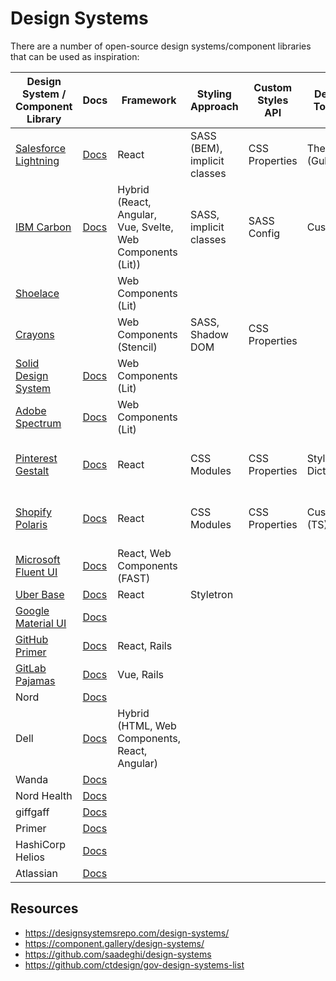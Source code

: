 # Design Systems

There are a number of open-source design systems/component libraries that can be used as inspiration:

| Design System / Component Library                                                 | Docs                                                                        | Framework                                                  | Styling Approach             | Custom Styles API | Design Tokens    | Build                       |
| --------------------------------------------------------------------------------- | --------------------------------------------------------------------------- | ---------------------------------------------------------- | ---------------------------- | ----------------- | ---------------- | --------------------------- |
| [Salesforce Lightning](https://github.com/salesforce-ux/design-system)            | [Docs](https://www.lightningdesignsystem.com/)                              | React                                                      | SASS (BEM), implicit classes | CSS Properties    | Theo (Gulp)      |                             |
| [IBM Carbon](https://github.com/carbon-design-system/carbon)                      | [Docs](https://carbondesignsystem.com/)                                     | Hybrid (React, Angular, Vue, Svelte, Web Components (Lit)) | SASS, implicit classes       | SASS Config       | Custom           |                             |
| [Shoelace](https://crayons.freshworks.com/)                                       |                                                                             | Web Components (Lit)                                       |                              |                   |                  |                             |
| [Crayons](https://crayons.freshworks.com/)                                        |                                                                             | Web Components (Stencil)                                   | SASS, Shadow DOM             | CSS Properties    |                  | Node SASS                   |
| [Solid Design System](https://github.com/solid-design-system/solid)               | [Docs](https://solid-design-system.fe.union-investment.de/x.x.x/storybook/) | Web Components (Lit)                                       |                              |                   |                  |                             |
| [Adobe Spectrum](https://github.com/adobe/react-spectrum)                         | [Docs](https://spectrum.adobe.com/)                                         | Web Components (Lit)                                       |                              |                   |                  |                             |
| [Pinterest Gestalt](https://github.com/pinterest/gestalt)                         | [Docs](https://gestalt.pinterest.systems/home)                              | React                                                      | CSS Modules                  | CSS Properties    | Style Dictionary | Rollup with postcss-modules |
| [Shopify Polaris](https://github.com/Shopify/polaris)                             | [Docs](https://polaris.shopify.com/)                                        | React                                                      | CSS Modules                  | CSS Properties    | Custom (TS)      | Rollup with postcss-modules |
| [Microsoft Fluent UI](https://github.com/microsoft/fluentui)                      | [Docs](https://react.fluentui.dev/)                                         | React, Web Components (FAST)                               |                              |                   |                  |                             |
| [Uber Base](https://github.com/uber/baseweb)                                      | [Docs](https://base.uber.com/)                                              | React                                                      | Styletron                    |                   |                  |                             |
| [Google Material UI](https://github.com/mui/material-ui)                          | [Docs](https://m3.material.io/)                                             |                                                            |                              |                   |                  |                             |
| [GitHub Primer](https://github.com/primer)                                        | [Docs](https://primer.style/)                                               | React, Rails                                               |                              |                   |                  |                             |
| [GitLab Pajamas](https://gitlab.com/gitlab-org/gitlab-services/design.gitlab.com) | [Docs](https://design.gitlab.com/)                                          | Vue, Rails                                                 |                              |                   |                  |                             |
| Nord                                                                              | [Docs](https://nordhealth.design/)                                          |                                                            |                              |                   |                  |                             |
| Dell                                                                              | [Docs](https://www.delldesignsystem.com/)                                   | Hybrid (HTML, Web Components, React, Angular)              |                              |                   |                  |                             |
| Wanda                                                                             | [Docs](https://design.wonderflow.ai/)                                       |                                                            |                              |                   |                  |                             |
| Nord Health                                                                       | [Docs](https://nordhealth.design/)                                          |                                                            |                              |                   |                  |                             |
| giffgaff                                                                          | [Docs](https://www.giffgaff.design/)                                        |                                                            |                              |                   |                  |                             |
| Primer                                                                            | [Docs](https://primer.style/)                                               |                                                            |                              |                   |                  |                             |
| HashiCorp Helios                                                                  | [Docs](https://helios.hashicorp.design/)                                    |                                                            |                              |                   |                  |                             |
| Atlassian                                                                         | [Docs](https://atlassian.design/)                                           |                                                            |                              |                   |                  |                             |

## Resources

- https://designsystemsrepo.com/design-systems/
- https://component.gallery/design-systems/
- https://github.com/saadeghi/design-systems
- https://github.com/ctdesign/gov-design-systems-list
